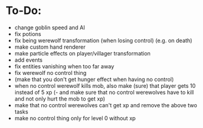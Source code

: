 # To-Do:
- change goblin speed and AI
- fix potions
- fix being werewolf transformation (when losing control) (e.g. on death)
- make custom hand renderer
- make particle effects on player/villager transformation
- add events
- fix entities vanishing when too far away
- fix werewolf no control thing
- (make that you don't get hunger effect when having no control)
- when no control werewolf kills mob, also make (sure) that player gets 10 instead of 5 xp
(- and make sure that no control werewolves have to kill and not only hurt the mob to get xp)
- make that no control werewolves can't get xp and remove the above two tasks
- make no control thing only for level 0 without xp